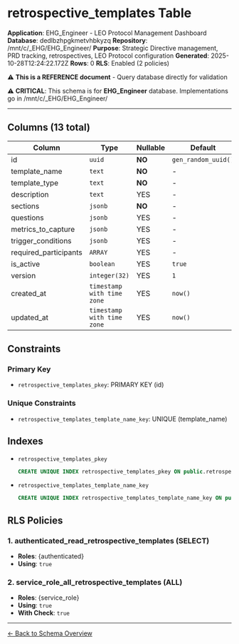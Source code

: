 # retrospective_templates Table

**Application**: EHG_Engineer - LEO Protocol Management Dashboard
**Database**: dedlbzhpgkmetvhbkyzq
**Repository**: /mnt/c/_EHG/EHG_Engineer/
**Purpose**: Strategic Directive management, PRD tracking, retrospectives, LEO Protocol configuration
**Generated**: 2025-10-28T12:24:22.172Z
**Rows**: 0
**RLS**: Enabled (2 policies)

⚠️ **This is a REFERENCE document** - Query database directly for validation

⚠️ **CRITICAL**: This schema is for **EHG_Engineer** database. Implementations go in /mnt/c/_EHG/EHG_Engineer/

---

## Columns (13 total)

| Column | Type | Nullable | Default | Description |
|--------|------|----------|---------|-------------|
| id | `uuid` | **NO** | `gen_random_uuid()` | - |
| template_name | `text` | **NO** | - | - |
| template_type | `text` | **NO** | - | - |
| description | `text` | YES | - | - |
| sections | `jsonb` | **NO** | - | - |
| questions | `jsonb` | YES | - | - |
| metrics_to_capture | `jsonb` | YES | - | - |
| trigger_conditions | `jsonb` | YES | - | - |
| required_participants | `ARRAY` | YES | - | - |
| is_active | `boolean` | YES | `true` | - |
| version | `integer(32)` | YES | `1` | - |
| created_at | `timestamp with time zone` | YES | `now()` | - |
| updated_at | `timestamp with time zone` | YES | `now()` | - |

## Constraints

### Primary Key
- `retrospective_templates_pkey`: PRIMARY KEY (id)

### Unique Constraints
- `retrospective_templates_template_name_key`: UNIQUE (template_name)

## Indexes

- `retrospective_templates_pkey`
  ```sql
  CREATE UNIQUE INDEX retrospective_templates_pkey ON public.retrospective_templates USING btree (id)
  ```
- `retrospective_templates_template_name_key`
  ```sql
  CREATE UNIQUE INDEX retrospective_templates_template_name_key ON public.retrospective_templates USING btree (template_name)
  ```

## RLS Policies

### 1. authenticated_read_retrospective_templates (SELECT)

- **Roles**: {authenticated}
- **Using**: `true`

### 2. service_role_all_retrospective_templates (ALL)

- **Roles**: {service_role}
- **Using**: `true`
- **With Check**: `true`

---

[← Back to Schema Overview](../database-schema-overview.md)
